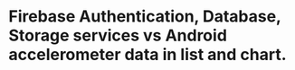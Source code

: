 Firebase Authentication, Database, Storage services vs Android accelerometer data in list and chart.
=============================

